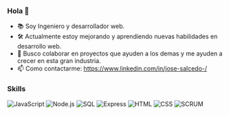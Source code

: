 
### Hola 👋


- 📚 Soy Ingeniero y desarrollador web.
- 🛠 Actualmente estoy mejorando y aprendiendo nuevas habilidades en desarrollo web.
- 🔎 Busco colaborar en proyectos que ayuden a los demas y me ayuden a crecer en esta gran industria.
- 📫 Como contactarme: https://www.linkedin.com/in/jose-salcedo-/


### Skills
![JavaScript](https://img.shields.io/badge/-JavaScript-000?&logo=JavaScript)
![Node.js](https://img.shields.io/badge/-Node.js-000?&logo=Node.js)
![SQL](https://img.shields.io/badge/-SQL-000?&logo=MySQL)
![Express](https://img.shields.io/badge/-Express-000?&logo=Express)
![HTML](https://img.shields.io/badge/-HTML-000?&logo=HTML5)
![CSS](https://img.shields.io/badge/-CSS-000?&logo=CSS3)
![SCRUM](https://img.shields.io/badge/-SCRUM-000?&logo=)
